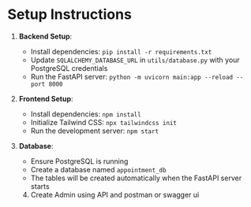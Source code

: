 # Setup Instructions
1. **Backend Setup**:
   - Install dependencies: `pip install -r requirements.txt`
   - Update `SQLALCHEMY_DATABASE_URL` in `utils/database.py` with your PostgreSQL credentials
   - Run the FastAPI server: `python -m uvicorn main:app --reload --port 8000`

2. **Frontend Setup**:
   - Install dependencies: `npm install`
   - Initialize Tailwind CSS: `npx tailwindcss init`
   - Run the development server: `npm start`

3. **Database**:
   - Ensure PostgreSQL is running
   - Create a database named `appointment_db`
   - The tables will be created automatically when the FastAPI server starts


   4. Create Admin using API and postman or swagger ui 

